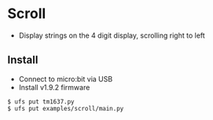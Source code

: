 # Scroll

* Display strings on the 4 digit display, scrolling right to left

## Install

* Connect to micro:bit via USB
* Install v1.9.2 firmware

```
$ ufs put tm1637.py
$ ufs put examples/scroll/main.py
```
